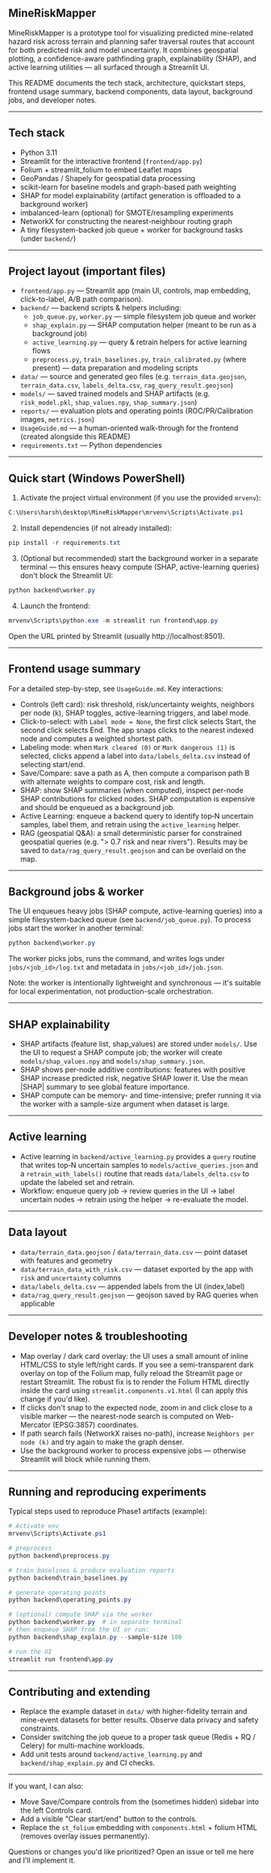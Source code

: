 ## MineRiskMapper

MineRiskMapper is a prototype tool for visualizing predicted mine-related hazard risk across terrain and planning safer traversal routes that account for both predicted risk and model uncertainty. It combines geospatial plotting, a confidence-aware pathfinding graph, explainability (SHAP), and active learning utilities — all surfaced through a Streamlit UI.

This README documents the tech stack, architecture, quickstart steps, frontend usage summary, backend components, data layout, background jobs, and developer notes.

---

## Tech stack

- Python 3.11
- Streamlit for the interactive frontend (`frontend/app.py`)
- Folium + streamlit_folium to embed Leaflet maps
- GeoPandas / Shapely for geospatial data processing
- scikit-learn for baseline models and graph-based path weighting
- SHAP for model explainability (artifact generation is offloaded to a background worker)
- imbalanced-learn (optional) for SMOTE/resampling experiments
- NetworkX for constructing the nearest-neighbour routing graph
- A tiny filesystem-backed job queue + worker for background tasks (under `backend/`)

---

## Project layout (important files)

- `frontend/app.py` — Streamlit app (main UI, controls, map embedding, click-to-label, A/B path comparison).
- `backend/` — backend scripts & helpers including:
  - `job_queue.py`, `worker.py` — simple filesystem job queue and worker
  - `shap_explain.py` — SHAP computation helper (meant to be run as a background job)
  - `active_learning.py` — query & retrain helpers for active learning flows
  - `preprocess.py`, `train_baselines.py`, `train_calibrated.py` (where present) — data preparation and modeling scripts
- `data/` — source and generated geo files (e.g. `terrain_data.geojson`, `terrain_data.csv`, `labels_delta.csv`, `rag_query_result.geojson`)
- `models/` — saved trained models and SHAP artifacts (e.g. `risk_model.pkl`, `shap_values.npy`, `shap_summary.json`)
- `reports/` — evaluation plots and operating points (ROC/PR/Calibration images, `metrics.json`)
- `UsageGuide.md` — a human-oriented walk-through for the frontend (created alongside this README)
- `requirements.txt` — Python dependencies

---

## Quick start (Windows PowerShell)

1. Activate the project virtual environment (if you use the provided `mrvenv`):

```powershell
C:\Users\harsh\desktop\MineRiskMapper\mrvenv\Scripts\Activate.ps1
```

2. Install dependencies (if not already installed):

```powershell
pip install -r requirements.txt
```

3. (Optional but recommended) start the background worker in a separate terminal — this ensures heavy compute (SHAP, active-learning queries) don't block the Streamlit UI:

```powershell
python backend\worker.py
```

4. Launch the frontend:

```powershell
mrvenv\Scripts\python.exe -m streamlit run frontend\app.py
```

Open the URL printed by Streamlit (usually http://localhost:8501).

---

## Frontend usage summary

For a detailed step-by-step, see `UsageGuide.md`. Key interactions:

- Controls (left card): risk threshold, risk/uncertainty weights, neighbors per node (k), SHAP toggles, active-learning triggers, and label mode.
- Click-to-select: with `Label mode = None`, the first click selects Start, the second click selects End. The app snaps clicks to the nearest indexed node and computes a weighted shortest path.
- Labeling mode: when `Mark cleared (0)` or `Mark dangerous (1)` is selected, clicks append a label into `data/labels_delta.csv` instead of selecting start/end.
- Save/Compare: save a path as A, then compute a comparison path B with alternate weights to compare cost, risk and length.
- SHAP: show SHAP summaries (when computed), inspect per-node SHAP contributions for clicked nodes. SHAP computation is expensive and should be enqueued as a background job.
- Active Learning: enqueue a backend query to identify top‑N uncertain samples, label them, and retrain using the `active_learning` helper.
- RAG (geospatial Q&A): a small deterministic parser for constrained geospatial queries (e.g. "> 0.7 risk and near rivers"). Results may be saved to `data/rag_query_result.geojson` and can be overlaid on the map.

---

## Background jobs & worker

The UI enqueues heavy jobs (SHAP compute, active-learning queries) into a simple filesystem-backed queue (see `backend/job_queue.py`). To process jobs start the worker in another terminal:

```powershell
python backend\worker.py
```

The worker picks jobs, runs the command, and writes logs under `jobs/<job_id>/log.txt` and metadata in `jobs/<job_id>/job.json`.

Note: the worker is intentionally lightweight and synchronous — it's suitable for local experimentation, not production-scale orchestration.

---

## SHAP explainability

- SHAP artifacts (feature list, shap_values) are stored under `models/`. Use the UI to request a SHAP compute job; the worker will create `models/shap_values.npy` and `models/shap_summary.json`.
- SHAP shows per-node additive contributions: features with positive SHAP increase predicted risk, negative SHAP lower it. Use the mean |SHAP| summary to see global feature importance.
- SHAP compute can be memory- and time-intensive; prefer running it via the worker with a sample-size argument when dataset is large.

---

## Active learning

- Active learning in `backend/active_learning.py` provides a `query` routine that writes top‑N uncertain samples to `models/active_queries.json` and a `retrain_with_labels()` routine that reads `data/labels_delta.csv` to update the labeled set and retrain.
- Workflow: enqueue query job -> review queries in the UI -> label uncertain nodes -> retrain using the helper -> re-evaluate the model.

---

## Data layout

- `data/terrain_data.geojson` / `data/terrain_data.csv` — point dataset with features and geometry
- `data/terrain_data_with_risk.csv` — dataset exported by the app with `risk` and `uncertainty` columns
- `data/labels_delta.csv` — appended labels from the UI (index,label)
- `data/rag_query_result.geojson` — geojson saved by RAG queries when applicable

---

## Developer notes & troubleshooting

- Map overlay / dark card overlay: the UI uses a small amount of inline HTML/CSS to style left/right cards. If you see a semi-transparent dark overlay on top of the Folium map, fully reload the Streamlit page or restart Streamlit. The robust fix is to render the Folium HTML directly inside the card using `streamlit.components.v1.html` (I can apply this change if you'd like).
- If clicks don't snap to the expected node, zoom in and click close to a visible marker — the nearest-node search is computed on Web-Mercator (EPSG:3857) coordinates.
- If path search fails (NetworkX raises no-path), increase `Neighbors per node (k)` and try again to make the graph denser.
- Use the background worker to process expensive jobs — otherwise Streamlit will block while running them.

---

## Running and reproducing experiments

Typical steps used to reproduce Phase1 artifacts (example):

```powershell
# Activate env
mrvenv\Scripts\Activate.ps1

# preprocess
python backend\preprocess.py

# train baselines & produce evaluation reports
python backend\train_baselines.py

# generate operating points
python backend\operating_points.py

# (optional) compute SHAP via the worker
python backend\worker.py  # in separate terminal
# then enqueue SHAP from the UI or run:
python backend\shap_explain.py --sample-size 100

# run the UI
streamlit run frontend\app.py
```

---

## Contributing and extending

- Replace the example dataset in `data/` with higher-fidelity terrain and mine-event datasets for better results. Observe data privacy and safety constraints.
- Consider switching the job queue to a proper task queue (Redis + RQ / Celery) for multi-machine workloads.
- Add unit tests around `backend/active_learning.py` and `backend/shap_explain.py` and CI checks.

---

If you want, I can also:
- Move Save/Compare controls from the (sometimes hidden) sidebar into the left Controls card.
- Add a visible "Clear start/end" button to the controls.
- Replace the `st_folium` embedding with `components.html` + folium HTML (removes overlay issues permanently).

Questions or changes you'd like prioritized? Open an issue or tell me here and I'll implement it.
